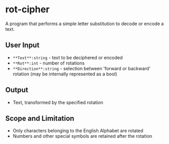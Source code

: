 # rot-cipher
A program that performs a simple letter substitution to decode or encode a text. 

## User Input
- `**Text**:string` - text to be deciphered or encoded
- `**Rot**:int` - number of rotations
- `**Direction**:string` - selection between 'forward or backward' rotation (may be internally represented as a bool)

## Output
- Text, transformed by the specified rotation

## Scope and Limitation
- Only characters belonging to the English Alphabet are rotated
- Numbers and other special symbols are retained after the rotation
